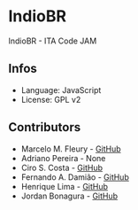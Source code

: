 # IndioBR

IndioBR - ITA Code JAM


## Infos
 * Language: JavaScript
 * License: GPL v2

## Contributors
 * Marcelo M. Fleury - [GitHub](https://github.com/marcelomf)
 * Adriano Pereira - None
 * Ciro S. Costa - [GitHub](https://github.com/cirocosta)
 * Fernando A. Damião - [GitHub](https://github.com/fadamiao)
 * Henrique Lima - [GitHub](https://github.com/pandalima)
 * Jordan Bonagura - [GitHub](https://github.com/jbonagura)
